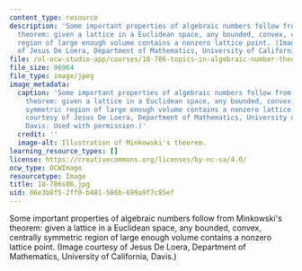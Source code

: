 ```yaml
---
content_type: resource
description: 'Some important properties of algebraic numbers follow from Minkowski''s
  theorem: given a lattice in a Euclidean space, any bounded, convex, centrally symmetric
  region of large enough volume contains a nonzero lattice point. (Image courtesy
  of Jesus De Loera, Department of Mathematics, University of California, Davis.)'
file: /ol-ocw-studio-app/courses/18-786-topics-in-algebraic-number-theory-spring-2006/06e3b8f52ff0b481586b699a9f7c85ef_18-786s06.jpg
file_size: 96964
file_type: image/jpeg
image_metadata:
  caption: 'Some important properties of algebraic numbers follow from Minkowski''s
    theorem: given a lattice in a Euclidean space, any bounded, convex, centrally
    symmetric region of large enough volume contains a nonzero lattice point. (Image
    courtesy of Jesus De Loera, Department of Mathematics, University of California,
    Davis. Used with permission.)'
  credit: ''
  image-alt: Illustration of Minkowski's theorem.
learning_resource_types: []
license: https://creativecommons.org/licenses/by-nc-sa/4.0/
ocw_type: OCWImage
resourcetype: Image
title: 18-786s06.jpg
uid: 06e3b8f5-2ff0-b481-586b-699a9f7c85ef
---
```

Some important properties of algebraic numbers follow from Minkowski's theorem: given a lattice in a Euclidean space, any bounded, convex, centrally symmetric region of large enough volume contains a nonzero lattice point. (Image courtesy of Jesus De Loera, Department of Mathematics, University of California, Davis.)